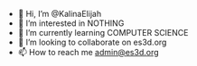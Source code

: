 - 👋 Hi, I’m @KalinaElijah
- 👀 I’m interested in NOTHING
- 🌱 I’m currently learning COMPUTER SCIENCE
- 💞️ I’m looking to collaborate on es3d.org
- 📫 How to reach me admin@es3d.org

<!---
KalinaElijah/KalinaElijah is a ✨ special ✨ repository because its `README.md` (this file) appears on your GitHub profile.
You can click the Preview link to take a look at your changes.
--->
